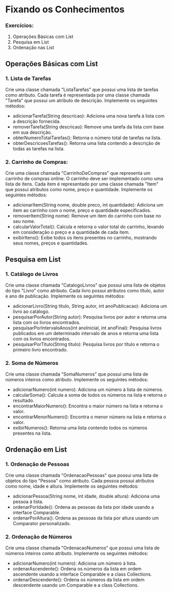 # Fixando os Conhecimentos
### Exercícios:

1. Operações Básicas com List
2. Pesquisa em List
3. Ordenação nas List

## Operações Básicas com List

### 1. Lista de Tarefas

Crie uma classe chamada "ListaTarefas" que possui uma lista de tarefas como atributo. Cada tarefa é representada por uma classe chamada "Tarefa" que possui um atributo de descrição. Implemente os seguintes métodos:

- adicionarTarefa(String descricao): Adiciona uma nova tarefa à lista com a descrição fornecida.
- removerTarefa(String descricao): Remove uma tarefa da lista com base em sua descrição.
- obterNumeroTotalTarefas(): Retorna o número total de tarefas na lista.
- obterDescricoesTarefas(): Retorna uma lista contendo a descrição de todas as tarefas na lista.

### 2. Carrinho de Compras:

Crie uma classe chamada "CarrinhoDeCompras" que representa um carrinho de compras online. O carrinho deve ser implementado como uma lista de itens. Cada item é representado por uma classe chamada "Item" que possui atributos como nome, preço e quantidade. Implemente os seguintes métodos:

- adicionarItem(String nome, double preco, int quantidade): Adiciona um item ao carrinho com o nome, preço e quantidade especificados.
- removerItem(String nome): Remove um item do carrinho com base no seu nome.
- calcularValorTotal(): Calcula e retorna o valor total do carrinho, levando em consideração o preço e a quantidade de cada item.
- exibirItens(): Exibe todos os itens presentes no carrinho, mostrando seus nomes, preços e quantidades.

## Pesquisa em List

### 1. Catálogo de Livros

Crie uma classe chamada "CatalogoLivros" que possui uma lista de objetos do tipo "Livro" como atributo. Cada livro possui atributos como título, autor e ano de publicação. Implemente os seguintes métodos:

- adicionarLivro(String titulo, String autor, int anoPublicacao): Adiciona um livro ao catálogo.
- pesquisarPorAutor(String autor): Pesquisa livros por autor e retorna uma lista com os livros encontrados.
- pesquisarPorIntervaloAnos(int anoInicial, int anoFinal): Pesquisa livros publicados em um determinado intervalo de anos e retorna uma lista com os livros encontrados.
- pesquisarPorTitulo(String titulo): Pesquisa livros por título e retorna o primeiro livro encontrado.

### 2. Soma de Números

Crie uma classe chamada "SomaNumeros" que possui uma lista de números inteiros como atributo. Implemente os seguintes métodos:

- adicionarNumero(int numero): Adiciona um número à lista de números.
- calcularSoma(): Calcula a soma de todos os números na lista e retorna o resultado.
- encontrarMaiorNumero(): Encontra o maior número na lista e retorna o valor.
- encontrarMenorNumero(): Encontra o menor número na lista e retorna o valor.
- exibirNumeros(): Retorna uma lista contendo todos os números presentes na lista.

## Ordenação em List

### 1. Ordenação de Pessoas

Crie uma classe chamada "OrdenacaoPessoas" que possui uma lista de objetos do tipo "Pessoa" como atributo. Cada pessoa possui atributos como nome, idade e altura. Implemente os seguintes métodos:

- adicionarPessoa(String nome, int idade, double altura): Adiciona uma pessoa à lista.
- ordenarPorIdade(): Ordena as pessoas da lista por idade usando a interface Comparable.
- ordenarPorAltura(): Ordena as pessoas da lista por altura usando um Comparator personalizado.

### 2. Ordenação de Números

Crie uma classe chamada "OrdenacaoNumeros" que possui uma lista de números inteiros como atributo. Implemente os seguintes métodos:

- adicionarNumero(int numero): Adiciona um número à lista.
- ordenarAscendente(): Ordena os números da lista em ordem ascendente usando a interface Comparable e a class Collections.
- ordenarDescendente(): Ordena os números da lista em ordem descendente usando um Comparable e a class Collections.